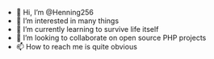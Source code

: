 - 👋 Hi, I’m @Henning256
- 👀 I’m interested in many things
- 🌱 I’m currently learning to survive life itself
- 💞️ I’m looking to collaborate on open source PHP projects
- 📫 How to reach me is quite obvious

<!---
Henning256/Henning256 is a ✨ special ✨ repository because its `README.md` (this file) appears on your GitHub profile.
You can click the Preview link to take a look at your changes.
--->
